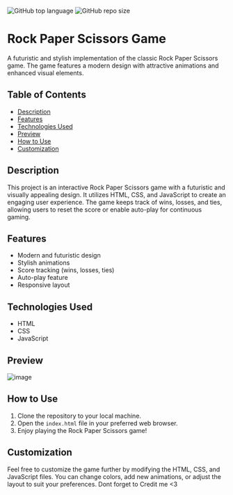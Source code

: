 ![GitHub top language](https://img.shields.io/github/languages/top/10ishk/Rock-Paper-S?color=rgb(86,61,124))
![GitHub repo size](https://img.shields.io/github/repo-size/10ishk/Rock-Paper-S?color=darkgreen)
# Rock Paper Scissors Game

A futuristic and stylish implementation of the classic Rock Paper Scissors game. The game features a modern design with attractive animations and enhanced visual elements.

## Table of Contents

- [Description](#description)
- [Features](#features)
- [Technologies Used](#technologies-used)
- [Preview](#preview)
- [How to Use](#how-to-use)
- [Customization](#customization)

## Description

This project is an interactive Rock Paper Scissors game with a futuristic and visually appealing design. It utilizes HTML, CSS, and JavaScript to create an engaging user experience. The game keeps track of wins, losses, and ties, allowing users to reset the score or enable auto-play for continuous gaming.

## Features

- Modern and futuristic design
- Stylish animations
- Score tracking (wins, losses, ties)
- Auto-play feature
- Responsive layout

## Technologies Used
- HTML
- CSS
- JavaScript

## Preview
![image](https://github.com/10ishk/Rock-Paper-S/assets/76703619/148fab73-02fe-4150-bae0-aed2c0a80746)


## How to Use

1. Clone the repository to your local machine.
2. Open the `index.html` file in your preferred web browser.
3. Enjoy playing the Rock Paper Scissors game!

## Customization

Feel free to customize the game further by modifying the HTML, CSS, and JavaScript files. You can change colors, add new animations, or adjust the layout to suit your preferences.
Dont forget to Credit me <3

